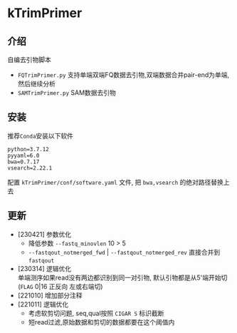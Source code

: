 # kTrimPrimer
## 介绍  
自编去引物脚本  
- `FQTrimPrimer.py` 支持单端双端FQ数据去引物,双端数据合并pair-end为单端,然后继续分析  
- `SAMTrimPrimer.py` SAM数据去引物  

## 安装
推荐`Conda`安装以下软件  
```
python=3.7.12
pyyaml=6.0
bwa=0.7.17
vsearch=2.22.1
```
配置 `kTrimPrimer/conf/software.yaml` 文件, 把 `bwa,vsearch` 的绝对路径替换上去  

## 更新
- [230421] 参数优化  
    - 降低参数 `--fastq_minovlen` 10 > 5  
    - `--fastqout_notmerged_fwd` | `--fastqout_notmerged_rev` 直接合并到 `fastqout`  
- [230314] 逻辑优化  
    单端测序如果read没有两边都识别到同一对引物, 默认引物都是从5'端开始切 (`FLAG` 0|16 正反向 左或右端切)  
- [221010] 增加部分注释  
- [221011] 逻辑优化   
    - 考虑软剪切问题, seq,qual按照 `CIGAR S` 标识截断  
    - 短read过滤,原始数据和剪切的数据都要在这个阈值内  
